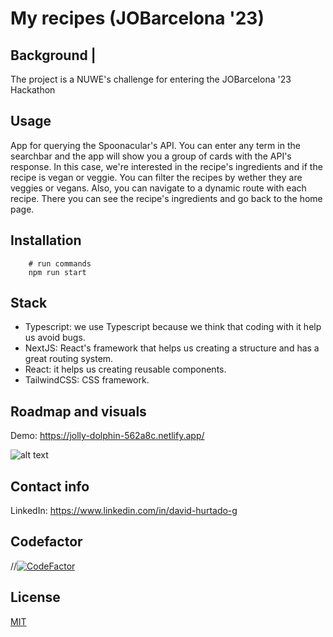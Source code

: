 # My recipes (JOBarcelona '23)

## Background |

The project is a NUWE's challenge for entering the JOBarcelona '23 Hackathon

## Usage

App for querying the Spoonacular's API. You can enter any term in the searchbar and the app will show you a group of cards with the API's response. In this case, we're interested in the recipe's ingredients and if the recipe is vegan or veggie. You can filter the recipes by wether they are veggies or vegans. Also, you can navigate to a dynamic route with each recipe. There you can see the recipe's ingredients and go back to the home page.

## Installation

```shell
    # run commands
    npm run start

```

## Stack

- Typescript: we use Typescript because we think that coding with it help us avoid bugs.
- NextJS: React's framework that helps us creating a structure and has a great routing system.
- React: it helps us creating reusable components.
- TailwindCSS: CSS framework.

## Roadmap and visuals

Demo: https://jolly-dolphin-562a8c.netlify.app/

![alt text](./project.png 'Plan cards')

## Contact info

LinkedIn: https://www.linkedin.com/in/david-hurtado-g

## Codefactor

//[![CodeFactor](https://www.codefactor.io/repository/github/davidhuertado/nuwe-cards/badge)](https://www.codefactor.io/repository/github/davidhuertado/nuwe-cards)

## License

[MIT](https://opensource.org/licenses/MIT)
